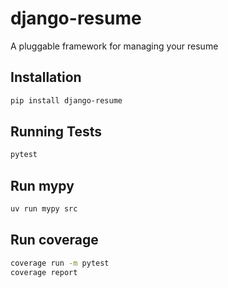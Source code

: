 # django-resume
A pluggable framework for managing your resume

## Installation

```bash
pip install django-resume
```

## Running Tests

```bash
pytest
```

## Run mypy

```bash
uv run mypy src
```

## Run coverage

```bash
coverage run -m pytest
coverage report
```